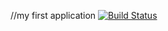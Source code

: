 //my first application
[![Build Status](https://travis-ci.org/dilandogann/myDemoApp.svg?branch=master)](https://travis-ci.org/dilandogann/myDemoApp)
